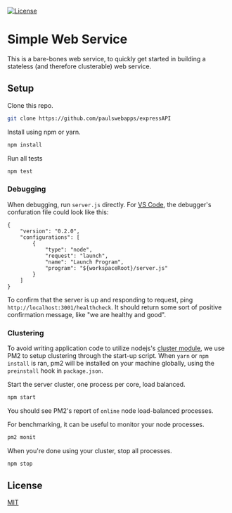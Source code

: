 [![License](https://img.shields.io/badge/license-MIT-blue.svg)](LICENSE)

# Simple Web Service

This is a bare-bones web service, to quickly get started in building a stateless (and therefore clusterable) web service.

## Setup

Clone this repo.

```bash
git clone https://github.com/paulswebapps/expressAPI
```
Install using npm or yarn.

```bash
npm install
```
Run all tests
```bash
npm test
```

### Debugging

When debugging, run `server.js` directly. For [VS Code](https://code.visualstudio.com/), the debugger's confuration file could look like this:

```
{
	"version": "0.2.0",
	"configurations": [
		{
			"type": "node",
			"request": "launch",
			"name": "Launch Program",
			"program": "${workspaceRoot}/server.js"
		}
	]
}
```

To confirm that the server is up and responding to request, ping `http://localhost:3001/healthcheck`. It should return some sort of positive confirmation message, like "we are healthy and good".

### Clustering

To avoid writing application code to utilize nodejs's [cluster module](https://nodejs.org/api/cluster.html), we use PM2 to setup clustering through the start-up script. When `yarn` or `npm install` is ran, pm2 will be installed on your machine globally, using the `preinstall` hook in `package.json`.

Start the server cluster, one process per core, load balanced.
```bash
npm start
```
You should see PM2's report of `online` node load-balanced processes.

For benchmarking, it can be useful to monitor your node processes.

```bash
pm2 monit
```

When you're done using your cluster, stop all processes.
```bash
npm stop
```
## License

  [MIT](LICENSE)
